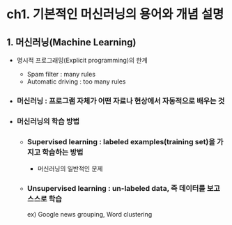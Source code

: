 # ch1. 기본적인 머신러닝의 용어와 개념 설명  

## 1. 머신러닝(Machine Learning)  
* 명시적 프로그래밍(Explicit programming)의 한계    
  * Spam filter : many rules  
  * Automatic driving : too many rules  
  
* ### 머신러닝 : 프로그램 자체가 어떤 자료나 현상에서 자동적으로 배우는 것  
  
* ### 머신러닝의 학습 방법  
  * ### Supervised learning : labeled examples(training set)을 가지고 학습하는 방법  
    * 머신러닝의 일반적인 문제  
  * ### Unsupervised learning : un-labeled data, 즉 데이터를 보고 스스로 학습
    ex) Google news grouping, Word clustering  

